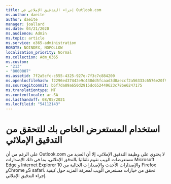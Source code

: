 ```yaml
---
title: إجراء التدقيق الإملائي في Outlook.com
ms.author: daeite
author: daeite
manager: joallard
ms.date: 04/21/2020
ms.audience: Admin
ms.topic: article
ms.service: o365-administration
ROBOTS: NOINDEX, NOFOLLOW
localization_priority: Normal
ms.collection: Adm_O365
ms.custom:
- "213"
- "8000007"
ms.assetid: 7f2a5cfc-c555-4325-927e-7f3c7c884200
ms.openlocfilehash: f2296ed37442e9c438dd5fcaad3d0aeccf2a56333c6576e20f97889be0478858
ms.sourcegitcommit: b5f7da89a650d2915dc652449623c78be6247175
ms.translationtype: MT
ms.contentlocale: ar-SA
ms.lasthandoff: 08/05/2021
ms.locfileid: "54112143"
---
```

# <a name="use-your-browser-to-check-spelling"></a>استخدام المستعرض الخاص بك للتحقق من التدقيق الإملائي

على الرغم من أن Outlook.com لا يحتوي على وظيفة التدقيق الإملائي، إلا أن العديد من مستعرضات الويب تقوم تلقائيا بالتدقق الإملائي، بما في ذلك الإصدارات Microsoft Edge و Internet Explorer 10 والإصدارات الأحدث والإصدارات الحالية من Firefox وChrome وS safari. تحقق من خيارات مستعرض الويب لمعرفة المزيد حول كيفية إجراء التدقيق الإملائي.